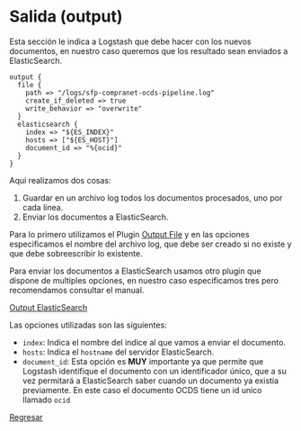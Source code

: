 # Salida (output)

Esta sección le indica a Logstash que debe hacer con los nuevos documentos, en nuestro caso queremos que los resultado
sean enviados a ElasticSearch.

```
output {
  file {
    path => "/logs/sfp-compranet-ocds-pipeline.log"
    create_if_deleted => true
    write_behavior => "overwrite"
  }
  elasticsearch {
    index => "${ES_INDEX}"
    hosts => ["${ES_HOST}"]
    document_id => "%{ocid}"
  }
}

```

Aqui realizamos dos cosas:
1. Guardar en un archivo log todos los documentos procesados, uno por cada línea.
1. Enviar los documentos a ElasticSearch.

Para lo primero utilizamos el Plugin [Output File](https://www.elastic.co/guide/en/logstash/current/plugins-outputs-file.html)
y en las opciones especificamos el nombre del archivo log, que debe ser creado si no existe y que debe sobreescribir lo existente.

Para enviar los documentos a ElasticSearch usamos otro plugin que dispone de multiples opciones, en nuestro caso especificamos tres
pero recomendamos consultar el manual.

[Output ElasticSearch](https://www.elastic.co/guide/en/logstash/current/plugins-outputs-elasticsearch.html)

Las opciones utilizadas son las siguientes:
- `index`: Indica el nombre del indice al que vamos a enviar el documento.
- `hosts`: Indica el `hostname` del servidor ElasticSearch.
- `document_id`: Esta opción es **MUY** importante ya que permite que Logstash identifique el documento con un
  identificador único, que a su vez permitará a ElasticSearch saber cuando un documento ya existía previamente. En este
  caso el documento OCDS tiene un id unico llamado `ocid`

[Regresar](../Seccion5.md)
